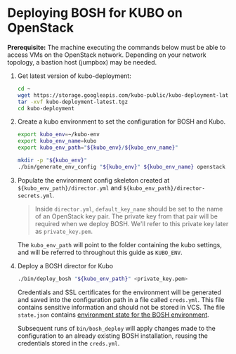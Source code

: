 # Deploying BOSH for KUBO on OpenStack

**Prerequisite:** The machine executing the commands below must be able to access VMs on the OpenStack network. Depending on your network topology, a bastion host (jumpbox) may be needed.

1. Get latest version of kubo-deployment:

    ```bash
    cd ~
    wget https://storage.googleapis.com/kubo-public/kubo-deployment-latest.tgz
    tar -xvf kubo-deployment-latest.tgz
    cd kubo-deployment
    ```

1. Create a kubo environment to set the configuration for BOSH and Kubo.

    ```bash
    export kubo_env=~/kubo-env
    export kubo_env_name=kubo
    export kubo_env_path="${kubo_env}/${kubo_env_name}"

    mkdir -p "${kubo_env}"
    ./bin/generate_env_config "${kubo_env}" ${kubo_env_name} openstack
    ```

1.  Populate the environment config skeleton created at
    `${kubo_env_path}/director.yml` and `${kubo_env_path}/director-secrets.yml`.

    > Inside `director.yml`, `default_key_name` should be set to the name of
      an OpenStack key pair. The private key from that pair will be required
      when we deploy BOSH. We'll refer to this private key later as `private_key.pem`.

    The `kubo_env_path` will point to the folder containing the kubo settings,
    and will be referred to throughout this guide as `KUBO_ENV`.

1. Deploy a BOSH director for Kubo

    ```bash
    ./bin/deploy_bosh "${kubo_env_path}" <private_key.pem>
    ```
    Credentials and SSL certificates for the environment will be generated and
    saved into the configuration path in a file called `creds.yml`. This file
    contains sensitive information and should not be stored in VCS. The file
    `state.json` contains
    [environment state for the BOSH environment](https://bosh.io/docs/cli-envs.html#deployment-state).

    Subsequent runs of `bin/bosh_deploy` will apply changes made to
    the configuration to an already existing BOSH installation, reusing
    the credentials stored in the `creds.yml`.
